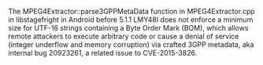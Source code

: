 The MPEG4Extractor::parse3GPPMetaData function in MPEG4Extractor.cpp in libstagefright in Android before 5.1.1 LMY48I does not enforce a minimum size for UTF-16 strings containing a Byte Order Mark (BOM), which allows remote attackers to execute arbitrary code or cause a denial of service (integer underflow and memory corruption) via crafted 3GPP metadata, aka internal bug 20923261, a related issue to CVE-2015-3826.